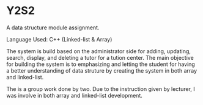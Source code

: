 # Y2S2
A data structure module assignment.

Language Used: C++ (Linked-list & Array)

The system is build based on the administrator side for adding, updating, search, display, and deleting a tutor for a tution center.
The main objective for building the system is to emphasizing and letting the student for having a better understanding of data struture by creating the system in both array and linked-list. 

The is a group work done by two. Due to the instruction given by lecturer, I was involve in both array and linked-list development.
